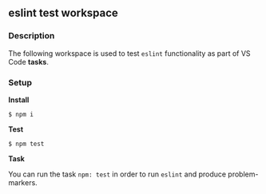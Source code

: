 ## eslint test workspace

### Description

The following workspace is used to test `eslint` functionality as part of VS Code **tasks**.

### Setup

**Install**

```console
$ npm i
```

**Test**

```console
$ npm test
```

**Task**

You can run the task `npm: test` in order to run `eslint` and produce problem-markers.
